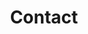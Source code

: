 ---
title: "Contact"
meta_title: ""
description: "Contact Jane to find out about availability, services, and pricing"
draft: false
banner:
    tagline1: "I want to marry you!"
    tagline2: "Finished reading about me? Lets talk about you."
message_textarea:
    title: "Your ideas so far"
    description: "Tell me the date and venue, along with anything else you want me to know."
---